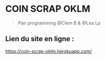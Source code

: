 # COIN SCRAP OKLM

> Pair programming @Clem B & @Lea Lp


## Lien du site en ligne : 

https://coin-scrap-oklm.herokuapp.com/
